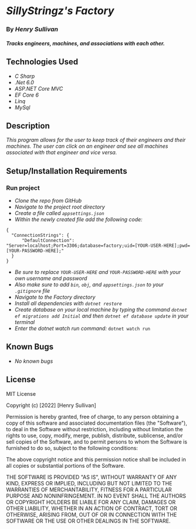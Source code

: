 # _SillyStringz's Factory_

### By _Henry Sullivan_

#### _Tracks engineers, machines, and associations with each other._

## Technologies Used

* _C Sharp_
* _.Net 6.0_
* _ASP.NET Core MVC_
* _EF Core 6_
* _Linq_
* _MySql_

## Description

_This program allows for the user to keep track of their engineers and their machines. The user can click on an engineer and see all machines associated with that engineer and vice versa._

## Setup/Installation Requirements

### Run project
* _Clone the repo from GitHub_
* _Navigate to the project root directory_
* _Create a file called ```appsettings.json```_
* _Within the newly created file add the following code:_
```
{
  "ConnectionStrings": {
      "DefaultConnection": "Server=localhost;Port=3306;database=factory;uid=[YOUR-USER-HERE];pwd=[YOUR-PASSWORD-HERE];"
  }
}
```
* _Be sure to replace ```YOUR-USER-HERE``` and ```YOUR-PASSWORD-HERE``` with your own username and password_
* _Also make sure to add ```bin```, ```obj```, and ```appsettings.json``` to your ```.gitignore``` file_
* _Navigate to the Factory directory_
* _Install all dependencies with ```dotnet restore```_
* _Create database on your local machine by typing the command ```dotnet ef migrations add Initial``` and then ```dotnet ef database update``` in your terminal_
* _Enter the dotnet watch run command:_
  ```dotnet watch run```

## Known Bugs

* _No known bugs_

## License

MIT License

Copyright (c) [2022] [Henry Sullivan]

Permission is hereby granted, free of charge, to any person obtaining a copy of this software and associated documentation files (the "Software"), to deal in the Software without restriction, including without limitation the rights to use, copy, modify, merge, publish, distribute, sublicense, and/or sell copies of the Software, and to permit persons to whom the Software is furnished to do so, subject to the following conditions:

The above copyright notice and this permission notice shall be included in all copies or substantial portions of the Software.

THE SOFTWARE IS PROVIDED "AS IS", WITHOUT WARRANTY OF ANY KIND, EXPRESS OR IMPLIED, INCLUDING BUT NOT LIMITED TO THE WARRANTIES OF MERCHANTABILITY, FITNESS FOR A PARTICULAR PURPOSE AND NONINFRINGEMENT. IN NO EVENT SHALL THE AUTHORS OR COPYRIGHT HOLDERS BE LIABLE FOR ANY CLAIM, DAMAGES OR OTHER LIABILITY, WHETHER IN AN ACTION OF CONTRACT, TORT OR OTHERWISE, ARISING FROM, OUT OF OR IN CONNECTION WITH THE SOFTWARE OR THE USE OR OTHER DEALINGS IN THE SOFTWARE.